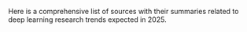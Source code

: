 Here is a comprehensive list of sources with their summaries related to deep learning research trends expected in 2025.